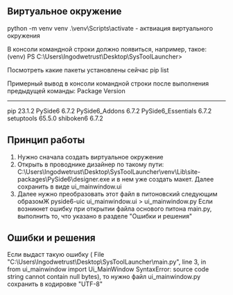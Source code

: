 ## Виртуальное окружение
python -m venv venv
.\venv\Scripts\activate - актвиация виртуального окружения

В консоли командной строки должно появиться, например, такое: 
(venv) PS C:\Users\Ingodwetrust\Desktop\SysToolLauncher> 

Посмотреть какие пакеты установлены сейчас
pip list

Примерный вывод в консоли командной строки после выполнения предыдущей команды:
Package            Version
------------------ -------
pip                23.1.2
PySide6            6.7.2
PySide6_Addons     6.7.2
PySide6_Essentials 6.7.2
setuptools         65.5.0
shiboken6          6.7.2

## Принцип работы
1. Нужно сначала создать виртуальное окружение
2.  Открыть в проводнике дизайнер по такому пути: C:\Users\Ingodwetrust\Desktop\SysToolLauncher\venv\Lib\site-packages\PySide6\designer.exe и в нем уже создать макет. Далее сохранить в виде ui_mainwindow.ui
3. Далее нужно преобразовать этот файл в питоновский следующим образомЖ
   pyside6-uic ui_mainwindow.ui > ui_mainwindow.py
Если возникнет ошибку при открытии файла основого питона main.py,  выполнить то, что указано в разделе "Ошибки и решения"

## Ошибки и решения
Если выдаст такую ошибку ( File "C:\Users\Ingodwetrust\Desktop\SysToolLauncher\main.py", line 3, in <module>        
    from ui_mainwindow import Ui_MainWindow
SyntaxError: source code string cannot contain null bytes), то
нужно файл ui_mainwindow.py сохранить в кодировке "UTF-8"

